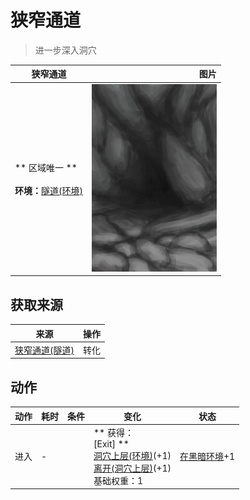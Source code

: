 # 狭窄通道  
> 进一步深入洞穴  
  
  狭窄通道  |   图片   
 ----  |  ----:   
 ** 区域唯一 **<br><br>**环境：**[隧道(环境)](Env_Tunnel.md)  |  <img decoding="async" src="Sprite/CaveEntrance.png" href="a.md" style="max-width:300px;max-height:300px;">   
  
## 获取来源  
来源  |  操作  
----  |  ----  
[狭窄通道(隧道)](HighChamberEntranceClosed.md)  |  转化  
## 动作  
动作  |  耗时  |  条件  |  变化  |  状态  
----  |  ----  |  ----  |  ----  |  ----  
进入<br>  |  -  |    |  ** 获得： **<br>** [Exit]  **<br>  [洞穴上层(环境)](Env_HighChamber.md)(+1)<br>  [离开(洞穴上层)](HighChamberExit.md)(+1)<br>基础权重：1  |  [在黑暗环境](InDarkPlace.md)+1  


<script>document.title="狭窄通道 - 卡牌生存百科 Card Survival Wiki";</script>